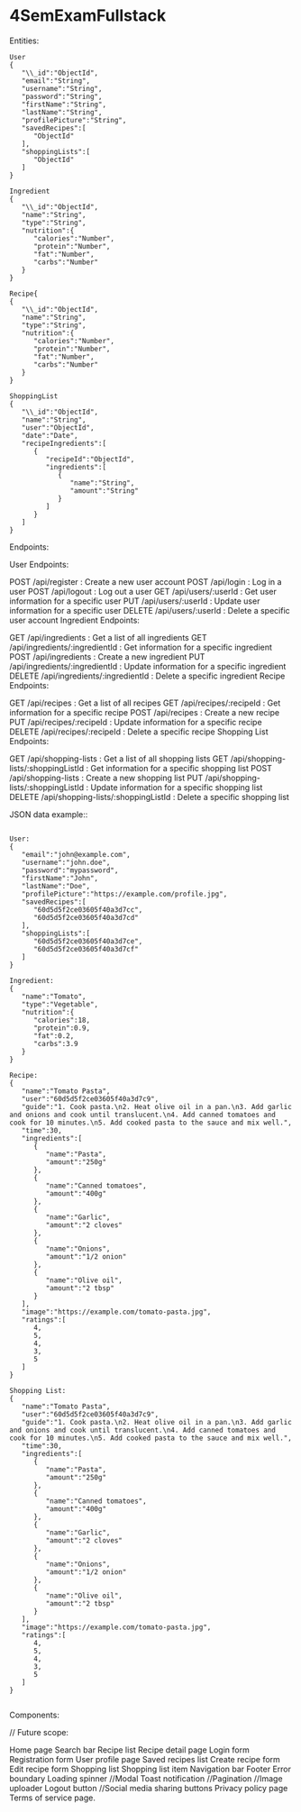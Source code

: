 # 4SemExamFullstack

Entities:

```
User
{
   "\\_id":"ObjectId",
   "email":"String",
   "username":"String",
   "password":"String",
   "firstName":"String",
   "lastName":"String",
   "profilePicture":"String",
   "savedRecipes":[
      "ObjectId"
   ],
   "shoppingLists":[
      "ObjectId"
   ]
}

Ingredient
{
   "\\_id":"ObjectId",
   "name":"String",
   "type":"String",
   "nutrition":{
      "calories":"Number",
      "protein":"Number",
      "fat":"Number",
      "carbs":"Number"
   }
}

Recipe{
{
   "\\_id":"ObjectId",
   "name":"String",
   "type":"String",
   "nutrition":{
      "calories":"Number",
      "protein":"Number",
      "fat":"Number",
      "carbs":"Number"
   }
}

ShoppingList
{
   "\\_id":"ObjectId",
   "name":"String",
   "user":"ObjectId",
   "date":"Date",
   "recipeIngredients":[
      {
         "recipeId":"ObjectId",
         "ingredients":[
            {
               "name":"String",
               "amount":"String"
            }
         ]
      }
   ]
}
```

Endpoints:

User Endpoints:

POST /api/register : Create a new user account
POST /api/login : Log in a user
POST /api/logout : Log out a user
GET /api/users/:userId : Get user information for a specific user
PUT /api/users/:userId : Update user information for a specific user
DELETE /api/users/:userId : Delete a specific user account
Ingredient Endpoints:

GET /api/ingredients : Get a list of all ingredients
GET /api/ingredients/:ingredientId : Get information for a specific ingredient
POST /api/ingredients : Create a new ingredient
PUT /api/ingredients/:ingredientId : Update information for a specific ingredient
DELETE /api/ingredients/:ingredientId : Delete a specific ingredient
Recipe Endpoints:

GET /api/recipes : Get a list of all recipes
GET /api/recipes/:recipeId : Get information for a specific recipe
POST /api/recipes : Create a new recipe
PUT /api/recipes/:recipeId : Update information for a specific recipe
DELETE /api/recipes/:recipeId : Delete a specific recipe
Shopping List Endpoints:

GET /api/shopping-lists : Get a list of all shopping lists
GET /api/shopping-lists/:shoppingListId : Get information for a specific shopping list
POST /api/shopping-lists : Create a new shopping list
PUT /api/shopping-lists/:shoppingListId : Update information for a specific shopping list
DELETE /api/shopping-lists/:shoppingListId : Delete a specific shopping list

JSON data example::

```

User:
{
   "email":"john@example.com",
   "username":"john.doe",
   "password":"mypassword",
   "firstName":"John",
   "lastName":"Doe",
   "profilePicture":"https://example.com/profile.jpg",
   "savedRecipes":[
      "60d5d5f2ce03605f40a3d7cc",
      "60d5d5f2ce03605f40a3d7cd"
   ],
   "shoppingLists":[
      "60d5d5f2ce03605f40a3d7ce",
      "60d5d5f2ce03605f40a3d7cf"
   ]
}

Ingredient:
{
   "name":"Tomato",
   "type":"Vegetable",
   "nutrition":{
      "calories":18,
      "protein":0.9,
      "fat":0.2,
      "carbs":3.9
   }
}

Recipe:
{
   "name":"Tomato Pasta",
   "user":"60d5d5f2ce03605f40a3d7c9",
   "guide":"1. Cook pasta.\n2. Heat olive oil in a pan.\n3. Add garlic and onions and cook until translucent.\n4. Add canned tomatoes and cook for 10 minutes.\n5. Add cooked pasta to the sauce and mix well.",
   "time":30,
   "ingredients":[
      {
         "name":"Pasta",
         "amount":"250g"
      },
      {
         "name":"Canned tomatoes",
         "amount":"400g"
      },
      {
         "name":"Garlic",
         "amount":"2 cloves"
      },
      {
         "name":"Onions",
         "amount":"1/2 onion"
      },
      {
         "name":"Olive oil",
         "amount":"2 tbsp"
      }
   ],
   "image":"https://example.com/tomato-pasta.jpg",
   "ratings":[
      4,
      5,
      4,
      3,
      5
   ]
}

Shopping List:
{
   "name":"Tomato Pasta",
   "user":"60d5d5f2ce03605f40a3d7c9",
   "guide":"1. Cook pasta.\n2. Heat olive oil in a pan.\n3. Add garlic and onions and cook until translucent.\n4. Add canned tomatoes and cook for 10 minutes.\n5. Add cooked pasta to the sauce and mix well.",
   "time":30,
   "ingredients":[
      {
         "name":"Pasta",
         "amount":"250g"
      },
      {
         "name":"Canned tomatoes",
         "amount":"400g"
      },
      {
         "name":"Garlic",
         "amount":"2 cloves"
      },
      {
         "name":"Onions",
         "amount":"1/2 onion"
      },
      {
         "name":"Olive oil",
         "amount":"2 tbsp"
      }
   ],
   "image":"https://example.com/tomato-pasta.jpg",
   "ratings":[
      4,
      5,
      4,
      3,
      5
   ]
}


```

Components:

// Future scope:

Home page
Search bar
Recipe list
Recipe detail page
Login form
Registration form
User profile page
Saved recipes list
Create recipe form
Edit recipe form
Shopping list
Shopping list item
Navigation bar
Footer
Error boundary
Loading spinner
//Modal
Toast notification
//Pagination
//Image uploader
Logout button
//Social media sharing buttons
Privacy policy page
Terms of service page.
